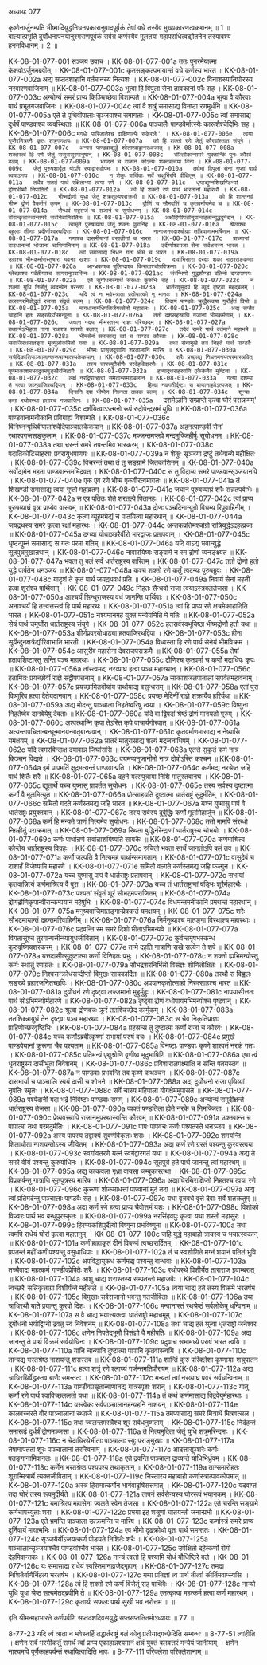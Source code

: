 अध्यायः 077

कृष्णेनार्जुनम्प्रति भीष्मादियुद्धनिधनप्रकारानुवादपूर्वकं तेषां वधे तस्यैव मुख्यकारणत्वकथनम् ॥ 1 ॥ बाल्यात्प्रभृति दुर्योधनापनयानुस्मराणपूर्वकं सर्वत्र कर्णस्यैव मूलतया महापराधित्वद्योतनेन तस्यावश्यं हननविधानम् ॥ 2 ॥

KK-08-01-077-001	सञ्जय उवाच ।
KK-08-01-077-001a	ततः पुनरमेयात्मा केशवोऽर्जुनमब्रवीत् ।
KK-08-01-077-001c	कृतसङ्कल्पमायान्तं वधे कर्णस्य भारत ॥
KK-08-01-077-002a	अद्य सप्तदशाहानि वर्तमानस्य नित्यशः ।
KK-08-01-077-002c	विनाशस्यातिघोरस्य नरवारणवाजिनाम् ॥
KK-08-01-077-003a	भूत्वा हि विपुला सेना तावकानां परैः सह ।
KK-08-01-077-003c	अन्योन्यं समरं प्राप्य किञ्चिच्छेषा विशाम्पते ॥
KK-08-01-077-004a	भूत्वा वै कौरवाः पार्थ प्रभूतगजवाजिनः ।
KK-08-01-077-004c	त्वां वै शत्रुं समासाद्य विनष्टा रणमूर्धनि ॥
KK-08-01-077-005a	एते ते पृथिवीपालाः सृञ्जयाश्च समागताः ।
KK-08-01-077-005c	त्वां समासाद्य दुर्धर्षं पाण्डवाश्च व्यवस्थिताः ॥
KK-08-01-077-006a	पाञ्चालैः पाण्डवैर्मात्स्यैः कारूशैश्चेदिभिः सह ।
KK-08-01-077-006c	`मगधैः पारिजातैश्च दाक्षिणात्यैः सकेरलैः' ।
KK-08-01-077-006e	त्वया गुप्तैरमित्रघ्नैः कृतः शत्रुगणक्षयः ॥
KK-08-01-077-007a	को हि शक्तो रणे जेतुं कौरवांस्तात संयुगे ।
KK-08-01-077-007c	अन्यत्र पाण्डवाद्युद्धे श्वेताश्वाद्वानरध्वजात् ॥
KK-08-01-077-008a	शक्तस्त्वं हि रणे जेतुं ससुरासुरमानुषान् ।
KK-08-01-077-008c	त्रींल्लोकान्समरे युक्तान्किं पुनः कौरवं बलम् ॥
KK-08-01-077-009a	भगदत्तं च राजानं कोऽन्यः शक्तस्त्वया विना ।
KK-08-01-077-009c	जेतुं पुरुषशार्दूल योऽपि स्याद्वासवोपमः ॥
KK-08-01-077-010a	तथेमां विपुलां सेनां गुप्तां पार्थ त्वयाऽनघ ।
KK-08-01-077-010c	न शेकुः पार्थिवाः सर्वे चक्षुर्भिरपि वीक्षितुम् ॥
KK-08-01-077-011a	तथैव सततं पार्थ रक्षिताभ्यां त्वया रणे ।
KK-08-01-077-011c	धृष्टद्युम्नशिखण्डिभ्यां द्रोणभीष्मौ निपातितौ ॥
KK-08-01-077-012a	को हि शक्तो रणे पार्थ भारतानां महारथौ ।
KK-08-01-077-012c	भीष्मद्रोणौ युधा जेतुं शक्रतुल्यपराक्रमौ ॥
KK-08-01-077-013a	को हि शान्तनवं भीष्मं द्रोणं वैकर्तनं कृपम् ।
KK-08-01-077-013c	द्रौणिं च सौमदत्तिं च कृतवर्माणमेव च ॥
KK-08-01-077-014a	सैन्धवं मद्रराजं च राजानं च सुयोधनम् ।
KK-08-01-077-014c	वीरान्कृतास्त्रान्समरे सर्वानेवानिवर्तिनः ॥
KK-08-01-077-015a	अक्षौहिणीपतीनुग्रान्संहतान्युद्धदुर्मदान् ।
KK-08-01-077-015c	त्वामृते पुरुषव्याघ्र जेतुं शक्तः पुमानिह ॥
KK-08-01-077-016a	श्रेण्यश्च बहुलाः क्षीणाः प्रदीर्णाश्वरथद्विपाः ।
KK-08-01-077-016c	नानाजनपदाश्चोग्राः क्षत्रियाणाममर्षिणाम् ॥
KK-08-01-077-017a	गणाश्च दासमीयानां वसातीनां च भारत ।
KK-08-01-077-017c	प्राच्यानां वाटधानानां भोजानां चाभिमानिनाम् ॥
KK-08-01-077-018a	उदीर्णाश्वगजा सेना सर्वक्षत्रस्य भारत ।
KK-08-01-077-018c	त्वां समासाद्य निधनं गता भीमं च भारत ॥
KK-08-01-077-019a	उग्राश्च भीमकर्माणस्तुषारा यवनाः खशाः ।
KK-08-01-077-019c	दार्वाभिसारा दरदाः शका माठरतङ्कणाः ॥
KK-08-01-077-020a	आन्ध्रकाश्च पुलिन्दाश्च किराताश्चोग्रविक्रमाः ।
KK-08-01-077-020c	म्लेच्छाश्च पर्वतीयाश्च सागरानूपवासिनः ॥
KK-08-01-077-021ac	संरम्भिणो युद्धशौण्डा बलिनो दण्डपाणयः ॥
KK-08-01-077-022a	एते सुयोधनस्यार्थे संरब्धाः कुरुभिः सह ।
KK-08-01-077-022c	न शक्या युधि निर्जेतुं त्वदन्येन परन्तप ॥
KK-08-01-077-023a	धार्तराष्ट्रमुदग्रं हि व्यूढं दृष्ट्वा महद्बलम् ।
KK-08-01-077-023c	यदि त्वं न भवेस्त्राता प्रतीयात्को नु मानवः ॥
KK-08-01-077-024a	तत्सागरमिवोद्धूतं रजसा संवृतं बलम् ।
KK-08-01-077-024c	विदार्य पाण्डवैः क्रुद्धैस्त्वया गुप्तैर्हतं विभो ॥
KK-08-01-077-025a	मागधानामधिपतिर्जयत्सेनो महाबलः ।
KK-08-01-077-025c	अद्य सप्तैव चाहानि हतः सङ्ख्येऽभिमन्युना ॥
KK-08-01-077-026a	ततो दशसहस्राणि गजानां भीमकर्मणाम् ।
KK-08-01-077-026c	जघान गदया भीमस्तस्य राज्ञः परिच्छदम् ॥
KK-08-01-077-027a	तथान्येऽभिहता नागा रथाश्च शतशो बलात् ।
KK-08-01-077-027c	तदेवं समरे पार्थ वर्तमाने महाभये ॥
KK-08-01-077-028a	भीमसेनं समासाद्य त्वां च पाण्डव कौरवाः ।
KK-08-01-077-028c	सवाजिरथमातङ्गा मृत्युलोकमितो गताः ॥
KK-08-01-077-029a	तथा सेनामुखे तत्र निहते पार्थ पाण्डवैः ।
KK-08-01-077-029c	भीष्मः प्रासृजदुग्राणि शरतालानि मारिष ॥
KK-08-01-077-030a	सचेदिकाशिपाञ्चालान्करूषान्मात्स्यकेकयान् ।
KK-08-01-077-030c	शरैः प्रच्छाद्य निधनमनयत्परमास्त्रवित् ॥
KK-08-01-077-031a	तस्य चापच्युतैर्बाणैः परदेहविदारणैः ।
KK-08-01-077-031c	पूर्णमाकाशमभवद्रुक्मपुङ्खैरजिह्मगैः ॥
KK-08-01-077-032a	हन्याद्रथसहस्राणि एकैकेनैव मुष्टिना ।
KK-08-01-077-032c	लक्षं नरद्विपान्हत्वा समेतान्समहाबलान् ॥
KK-08-01-077-033a	गत्या दशम्या ते गत्वा जघ्नुर्वाजिरथद्विपान् ।
KK-08-01-077-033c	हित्वा नवगतीर्दुष्टाः स बाणानाहवेऽत्यजत् ॥
KK-08-01-077-034a	दिनानि दश भीष्मेण निघ्नता तावकं बलम् ।
KK-08-01-077-034c	शून्याः कृता रथोपस्था हताश्च गजवाजिनः ॥
KK-08-01-077-035a	`दशमेऽहनि सम्प्राप्ते कृत्वा घोरं पराक्रमम्' ।
KK-08-01-077-035c	दर्शयित्वाऽऽत्मनो रूपं रुद्रोपेन्द्रसमं युधि ॥
KK-08-01-077-036a	पाण्डवानामनीकानि प्रविगाह्य विशाम्पते ।
KK-08-01-077-036c	विनिघ्नन्पृथिवीपालांश्चेदिपाञ्चालकेकयान् ॥
KK-08-01-077-037a	अहनत्पाण्डवीं सेनां रथाश्वगजसङ्कुलाम् ।
KK-08-01-077-037c	मज्जन्तमप्लवे मन्दमुज्जिहीर्षुः सुयोधनम् ॥
KK-08-01-077-038a	तथा चरन्तं समरे तपन्तमिव भास्करम् ।
KK-08-01-077-038c	पदातिकोटिसाहस्राः प्रवरायुधपाणयः ॥
KK-08-01-077-039a	न शेकुः सृञ्जया द्रष्टुं तथैवान्ये महीक्षितः ।
KK-08-01-077-039c	विचरन्तं तथा तं तु सङ्ग्रामे जितकाशिनम् ॥
KK-08-01-077-040a	सर्वोद्यमेन महता पाण्डवान्समभिद्रवत् ।
KK-08-01-077-040c	स तु विद्राव्य समरे पाण्डवान्सृञ्जयानपि ।
KK-08-01-077-040e	एक एव रणे भीष्म एकवीरत्वमागतः ॥
KK-08-01-077-041a	तं शिखण्डी समासाद्य त्वया गुप्तो महाव्रतम् ।
KK-08-01-077-041c	जघान पुरुषव्याघ्रं शरैः सन्नतपर्वभिः ॥
KK-08-01-077-042a	स एष पतितः शेते शरतल्पे पितामहः ।
KK-08-01-077-042c	त्वां प्राप्य पुरुषव्याघ्रं वृत्रः प्राप्येव वासवम् ॥
KK-08-01-077-043a	द्रोणः पञ्चदिनान्युग्रो विधम्य रिपुवाहिनीम् ।
KK-08-01-077-043c	कृत्वा व्यूहमभेद्यं च पातयित्वा महारथान् ॥
KK-08-01-077-044a	जयद्रथस्य समरे कृत्वा रक्षां महारथः ।
KK-08-01-077-044c	अन्तकप्रतिमश्चोग्रो रात्रियुद्धेऽदहत्प्रजाः ॥
KK-08-01-077-045a	दग्ध्वा योधाञ्छरैर्वीरो भारद्वाजः प्रतापवान् ।
KK-08-01-077-045c	धृष्टद्युम्नं समासाद्य स गतः परमां गतिम् ॥
KK-08-01-077-046a	यदि वाऽद्य भवान्युद्धे सूतपुत्रमुखान्रथान् ।
KK-08-01-077-046c	नावारयिष्यः सङ्ग्रामे न स्म द्रोणो व्यनङ्क्ष्यत ॥
KK-08-01-077-047a	भवता तु बलं सर्वं धार्तराष्ट्रस्य वारितम् ।
KK-08-01-077-047c	ततो द्रोणो हतो युद्धे पार्षतेन धनञ्जय ॥
KK-08-01-077-048a	कश्च शक्तो रणे कर्तुं त्वदन्यः पुरुषब्रुवः ।
KK-08-01-077-048c	यादृशं ते कृतं पार्थ जयद्रथवधं प्रति ॥
KK-08-01-077-049a	निवार्य सेनां महतीं हत्वा शूरांश्च पार्थिवान् ।
KK-08-01-077-049c	निहतः सैन्धवो राजा त्वयाऽस्त्रबलतेजसा ॥
KK-08-01-077-050a	आश्चर्यं सिन्धुराजस्य वधं जानन्ति पार्थिवाः ।
KK-08-01-077-050c	अनाश्चर्यं हि तत्त्वत्तस्त्वं हि पार्थ महारथः ॥
KK-08-01-077-051a	त्वां हि प्राप्य रणे क्षत्रमेकाहादिति भारत ।
KK-08-01-077-051c	नश्यमानमहं युक्तं मन्येयमिति मे मतिः ॥
KK-08-01-077-052a	सेयं पार्थ चमूर्घोरा धार्तराष्ट्रस्य संयुगे ।
KK-08-01-077-052c	हतसर्वस्वभूयिष्ठा भीष्मद्रोणौ हतौ यथा ॥
KK-08-01-077-053a	शीर्णप्रवरयोधाढ्या हतवाजिरथद्विपा ।
KK-08-01-077-053c	हीना सूर्येन्दुनक्षत्रैर्द्यौरिवाभाति भारती ॥
KK-08-01-077-054a	विध्वस्ता हि रणे पार्थ सेनेयं भीमविक्रम ।
KK-08-01-077-054c	आसुरीव महासेना देवराजपराक्रमैः ॥
KK-08-01-077-055a	तेषां हतावशिष्टास्तु सन्ति पञ्च महारथाः ।
KK-08-01-077-055c	द्रौणिश्च कृतवर्मा च कर्णो मद्राधिपः कृपः ॥
KK-08-01-077-056a	तांस्त्वमद्य नरव्याघ्र हत्वा पञ्च महारथान् ।
KK-08-01-077-056c	हतामित्रः प्रयच्छोर्वी राज्ञे सद्वीपपत्तनाम् ॥
KK-08-01-077-057a	साकाशजलपातालां सपर्वतमहावनाम् ।
KK-08-01-077-057c	प्रयच्छामितवीर्याय पार्थायाद्य वसुन्धराम् ॥
KK-08-01-077-058a	एतां पुरा विष्णुरिव हत्वा दैतेयदानवान् ।
KK-08-01-077-058c	प्रयच्छ मेदिनीं राज्ञे शक्रायैव हरिर्यथा ॥
KK-08-01-077-059a	अद्य मोदन्तु पाञ्चाला निहतेष्वरिषु त्वया ।
KK-08-01-077-059c	विष्णुना निहतेष्वेव दानवेयेषु देवताः ॥
KK-08-01-077-060a	यदि वा द्विपदां श्रेष्ठं द्रोणं मानयतो गुरुम् ।
KK-08-01-077-060c	अश्वत्थाम्नि कृपा तेऽस्ति कृपे वाचार्यगौरवात् ॥
KK-08-01-077-061a	अत्यन्तापचितान्बन्धून्मानयन्मातृबान्धवान् ।
KK-08-01-077-061c	कृतवर्माणमासाद्य न नेष्यासि यमक्षयम् ॥
KK-08-01-077-062a	भ्रातरं मातुरासाद्य शल्यं मद्रजनाधिपम् ।
KK-08-01-077-062c	यदि त्वमरविन्दाक्ष दयावान्न जिघांससि ॥
KK-08-01-077-063a	एतत्ते सुकृतं कर्म नात्र किञ्चन विद्यते ।
KK-08-01-077-063c	वयमप्यनुजानीमो नात्र दोषोऽस्ति कश्चन ॥
KK-08-01-077-064a	इमं पापमतिं क्षुद्रमत्यन्तं पाण्डवान्प्रति ।
KK-08-01-077-064c	कर्णमद्य नरश्रेष्ठ जहि पार्थ शितैः शरैः ॥
KK-08-01-077-065a	दहने यत्सपुत्राया निशि मातुस्तवानघ ।
KK-08-01-077-065c	द्यूतार्थे यच्च युष्मासु प्रावर्तत सुयोधनः ।
KK-08-01-077-065e	तस्य सर्वस्य दुष्टात्मा कर्णो वै मूलमित्युत ॥
KK-08-01-077-066a	प्रोत्साहयति दुष्टात्मा धार्तराष्ट्रं सुदुर्मतिम् ।
KK-08-01-077-066c	समितौ गदते कर्णस्तमद्य जहि भारत ॥
KK-08-01-077-067a	यश्च युष्मासु पापं वै धार्तराष्ट्रः प्रयुक्तवान् ।
KK-08-01-077-067c	तस्य सर्वस्य दुर्बुद्धिः कर्णो मूलमिहार्जुन ॥
KK-08-01-077-068a	कर्णं हि मन्यते त्राणं नित्यमेव सुयोधनः ।
KK-08-01-077-068c	ततो मामपि संरब्धो निग्रहीतुं पराक्रमात् ॥
KK-08-01-077-069a	स्थिता बुद्धिर्नरेन्द्राणां धार्तराष्ट्रस्य चोभयोः ।
KK-08-01-077-069c	कर्णः पार्थान्रणे सर्वान्नाशयिष्यति सायकैः ॥
KK-08-01-077-070a	कर्णमाश्रित्य कौन्तेय धार्तराष्ट्रस्य विग्रहः ।
KK-08-01-077-070c	रुचितो भवता सार्धं जानतोऽपि बलं तव ॥
KK-08-01-077-071a	कर्णो जल्पति वै नित्यमहं पार्थान्समागतान् ।
KK-08-01-077-071c	वासुदेवं च दाशार्हं विजेष्यामि महारणे ।
KK-08-01-077-071e	समितौ वल्गते कर्णस्तमद्य जहि फल्गुन ॥
KK-08-01-077-072a	यच्च युष्मासु पापं वै धार्तराष्ट्रः प्रतापवान् ।
KK-08-01-077-072c	सभायां कृतवान्नित्यं कर्णमाश्रित्य वै पुरा ॥
KK-08-01-077-073a	यच्च तं धार्तराष्ट्राणां षड्भिः शूरैर्महारथैः ।
KK-08-01-077-073c	पश्यतां संवृतं शूरं सौभद्रमपराजितम् ॥
KK-08-01-077-074a	द्रोणद्रौणिकृपान्वीरान्कम्पयानं महेषुभिः ।
KK-08-01-077-074c	विधमन्तमनीकानि प्रमथन्तं महारथान् ॥
KK-08-01-077-075a	मनुष्यवाजिमातङ्गान्प्रेषयन्तं यमक्षयम् ।
KK-08-01-077-075c	शरैः सौभद्रमायान्तं दहन्तमरिवाहिनीम् ॥
KK-08-01-077-076a	निर्मनुष्याश्च मातङ्गा विरथाश्च महारथाः ।
KK-08-01-077-076c	प्रद्रवन्ति स्म समरे दिशो भीताऽभिमन्यवे ॥
KK-08-01-077-077a	विगतासूंश्च तुरगान्पत्तीन्व्यायुधजीवितान् ।
KK-08-01-077-077c	कुर्वन्तमृषभस्कन्धं कुरुवृष्णियशस्करम् ।
KK-08-01-077-077e	तन्मे दहति गात्राणि सखे सत्येन ते शपे ॥
KK-08-01-077-078a	यत्तदासीत्सुदुष्टात्मा कर्णो विनिहतः प्रभुः ।
KK-08-01-077-078c	न शक्तो ह्यभिमन्योस्तु कर्णः स्थातुं रणाग्रतः ॥
KK-08-01-077-079a	सौभद्रशरनिर्भिन्नो विसंज्ञः शोणितोक्षितः ।
KK-08-01-077-079c	निश्वसन्क्रोधसन्दीप्तो विमुखः सायकार्दितः ॥
KK-08-01-077-080a	तस्थौ स विह्वलः सङ्ख्ये प्रहारजनितच्छविः ।
KK-08-01-077-080c	अपयानकृतोत्साहो निरुत्साहश्च भारत ॥
KK-08-01-077-081a	दुर्योधनं रणे दृष्ट्वा लज्जमानो मुहुर्मुहुः ।
KK-08-01-077-081c	नापयासीत्ततः पार्थ सोऽभिमन्योर्महारणे ॥
KK-08-01-077-082a	दृष्ट्वा द्रोणं वधोपायमभिमन्योश्च पृष्टवान् ।
KK-08-01-077-082c	श्रुत्वा द्रोणवचः क्रूरं ततश्चिच्छेद कार्मुकम् ॥
KK-08-01-077-083a	ततश्छिन्नायुधं तेन दृष्ट्वा पञ्च महारथाः ।
KK-08-01-077-083c	स चैव निकृतिप्राज्ञः प्राहिणोच्छरवृष्टिभिः ॥
KK-08-01-077-084a	प्रहसन्स तु दुष्टात्मा कर्णो राजा च कौरवः ।
KK-08-01-077-084c	यच्च कर्णोऽब्रवीत्कृष्णां सभायां परुषं वचः ।
KK-08-01-077-084e	प्रमुखे पाण्डवेयानां कुरूणां चैव पश्यताम् ॥
KK-08-01-077-085a	विनष्टाः पाण्डवाः कृष्णे शाश्वतं नरकं गताः ।
KK-08-01-077-085c	पतिमन्यं पृथुश्रोणि वृणीष्व मृदुभाषिणि ॥
KK-08-01-077-086a	एषा त्वं धृतराष्ट्रस्य दासीभूता निवेशनम् ।
KK-08-01-077-086c	प्रविशारालपक्ष्माक्षि न सन्ति पतयस्तव ॥
KK-08-01-077-087a	न पाण्डवाः प्रभवन्ति तव कृष्णे कथञ्चन ।
KK-08-01-077-087c	दासभार्या च पाञ्चालि स्वयं दासी च शोभने ॥
KK-08-01-077-088a	अद्य दुर्योधनो राजा पृथिव्यां नृपतिः स्मृतः ।
KK-08-01-077-088c	सर्वे चास्य महिपाला योगक्षेममुपासते ॥
KK-08-01-077-089a	पश्येदानीं यदा भद्रे निविष्टाः पाण्डवाः समम् ।
KK-08-01-077-089c	अन्योन्यं समुदीक्षन्ते धार्तराष्ट्रस्य तेजसा ॥
KK-08-01-077-090a	व्यक्तं षण्डतिला ह्येते नरके च निमज्जिताः ।
KK-08-01-077-090c	प्रेष्यवच्चापि राजानमुपस्थास्यन्ति कौरवम् ॥
KK-08-01-077-091a	उक्तवान्स च पापात्मा तथा परमदुर्मतिः ।
KK-08-01-077-091c	पापः पापवचः कर्णः पश्यतस्ते धनञ्जय ॥
KK-08-01-077-092a	अस्य पापस्य तद्वाक्यं सुवर्णविकृताः शराः ।
KK-08-01-077-092c	शमयन्ति शिलाधौता नाशयन्तोऽस्य जीवितम् ॥
KK-08-01-077-093a	अद्य कर्णं रणे ग्रस्तं पश्यन्तु कुरवस्त्वया ।
KK-08-01-077-093c	स्वर्गावतरणे यत्नं स्वर्गद्वारगतं यथा ॥
KK-08-01-077-094a	अद्य ते समरे वीर्यं पश्यन्तु कुरुयोधिनः ।
KK-08-01-077-094c	सूतपुत्रे हते पार्थ जानन्तु त्वां महारथम् ॥
KK-08-01-077-095a	अद्य काकवला गृध्रा वायसा जम्बुकास्तथा ।
KK-08-01-077-095c	विप्रकर्षन्तु गात्राणि सूतपुत्रस्य मारिष ॥
KK-08-01-077-096a	अद्याधिरथिराक्षिप्तो निहतश्च त्वया रणे ।
KK-08-01-077-096c	कुरूणां शोकमाधत्तां पाण्वानां मुदं तदा ॥
KK-08-01-077-097a	अद्य त्वां प्रतिमर्दन्तु पाञ्चालाः पाण्डवैः सह ।
KK-08-01-077-097c	यथा वृत्रवधे वृत्ते देवाः सर्वे शतक्रतुम् ॥
KK-08-01-077-098a	अद्य कर्णं रणे हत्वा प्राप्य चैवोत्तमं यशः ।
KK-08-01-077-098c	विशोको विज्वरः पार्थ भव बन्धुपुरस्कृतः ॥
KK-08-01-077-099a	नरसिंहवपुः कृत्वा यथा शस्तो महासुरः ।
KK-08-01-077-099c	हिरण्यकशिपुर्दैत्यो विष्णुना प्रभविष्णुना ॥
KK-08-01-077-100a	तथा त्वमपि राधेयं घोरां कृत्वा महातनुम् ।
KK-08-01-077-100c	जहि युद्धे महाबाहो त्रायस्व च भयात्स्वकान् ॥
KK-08-01-077-101a	कर्णं हाहाकृतं दीनं विषण्णं त्वच्छरार्दितम् ।
KK-08-01-077-101c	प्रपतन्तं महीं कर्णं पश्यन्तु वसुधाधिपाः ॥
KK-08-01-077-102a	तं च स्वशोणिते मग्नं शयानं पतितं भुवि ।
KK-08-01-077-102c	अपविद्धायुकधं कर्णमद्य पश्यन्तु बान्धवाः ॥
KK-08-01-077-103a	तच्चैवाद्य महत्कर्म गाण्डीवप्रेषितैः शरैः ।
KK-08-01-077-103c	रथोपस्थे विशीर्येत ताराराज इवाम्बरात् ॥
KK-08-01-077-104a	आशु चाद्य शरास्तस्य सम्पतन्तो महाजवैः ।
KK-08-01-077-104c	त्वच्छरैः सन्निकृत्ताग्रा विशीर्यन्ते महीतले ॥
KK-08-01-077-105a	त्वया चाद्य हते तस्य विक्रमे भरतर्षभ ।
KK-08-01-077-105c	विमुखाः सर्वराजानो भवन्तु गतजीविताः ॥
KK-08-01-077-106a	तथा चाधिरथौ याते प्रयान्तु कुरवो दिशः ।
KK-08-01-077-106c	मन्वानास्तं रथश्रेष्ठं सर्वलोकेषु धन्विनाम् ॥
KK-08-01-077-107a	स वै चाद्य भयात्त्यक्त्वा धार्तराष्ट्रो महाचमूम् ।
KK-08-01-077-107c	दुर्योधनो भयोद्विग्नो द्रवतु स्वं निवेशनम् ॥
KK-08-01-077-108a	तथा चाद्य हतं श्रुत्वा धृतराष्ट्रो जनेश्वरः ।
KK-08-01-077-108c	क्षणेन निपतेद्भूमौ विसंज्ञो वै महीपतिः ॥
KK-08-01-077-109a	अद्य जानन्तु ते पार्थ विक्रमं सर्वयोधिनः ।
KK-08-01-077-109c	यदुवाच सभामध्ये परुषं भारत त्वयि ॥
KK-08-01-077-110a	यानि चान्यानि दुष्टात्मा पापानि कृतवांस्त्वयि ।
KK-08-01-077-110c	तान्यद्य भरतश्रेष्ठ नाशयन्तु शरास्तव ॥
KK-08-01-077-111a	शान्तिं कुरु परिक्लेशा कृष्णायाः शत्रुपातन ।
KK-08-01-077-111c	हत्वा शत्रुं रणे श्लाघ्यं गर्जन्तमतिपौरुषम् ॥
KK-08-01-077-112a	अद्य चाधिरथिर्वेद्धस्तव बाणैः समन्ततः ।
KK-08-01-077-112c	मन्यतां त्वां नरव्याघ्र प्रवरं सर्वधन्विनाम् ॥
KK-08-01-077-113a	गाण्डीवप्रसृतान्बाणानद्य गात्रस्पृशः शरान् ।
KK-08-01-077-113c	यातु कर्णो रणे पार्थ श्वाविच्छललतो यथा ॥
KK-08-01-077-114a	तं कथं कर्णमासाद्य विद्रवेयुर्महारथाः ।
KK-08-01-077-114c	यस्त्वेकः सर्वपाञ्चालानहन्यहनि नाशयन् ।
KK-08-01-077-114e	कालवच्चरते वीर पाञ्चालानां रथव्रजे ॥
KK-08-01-077-115a	तमप्यासाद्य समरे मित्रार्थे मित्रवत्सल ।
KK-08-01-077-115c	तथा ज्वलन्तमस्त्रैश्च शूरं सर्वधनुष्मताम् ।
KK-08-01-077-115e	निर्दहन्तं समारूढं दुर्धर्षं द्रोणमञ्जसा ॥
KK-08-01-077-116a	ते नित्यमुदिता जेतुं युधि शत्रुमरिन्दमाः ।
KK-08-01-077-116c	न चेदाधिरथेर्भीताः पाञ्चालाः स्युः पराङ्मुखाः ॥
KK-08-01-077-117a	तेषामापततां शूरः पाञ्चालानां तरस्विनाम् ।
KK-08-01-077-117c	आदत्तासूञ्शरैः कर्णः पतङ्गानामिवानलः ॥
KK-08-01-077-118a	एते द्रवन्ति पाञ्चाला द्राव्यन्ते योधिभिर्ध्रुवम् ।
KK-08-01-077-118c	कर्णेन भरतश्रेष्ठ पश्यपश्य तथाकृतान् ॥
KK-08-01-077-119a	तान्समारोहतः शूरान्मित्रार्थे त्यक्तजीवितान् ।
KK-08-01-077-119c	निस्तारय महाबाहो कर्णास्त्रात्पावकोपमात् ॥
KK-08-01-077-120a	अस्त्रं हिरामात्कर्णेन भार्गवादृषिसत्तमात् ।
KK-08-01-077-120c	यदवाप्तं तदा घोरं तस्य रूपमुदीर्यते ॥
KK-08-01-077-121a	तापनं सर्वसैन्यस्य घोररूपं भयानकम् ।
KK-08-01-077-121c	यमाश्रित्य महासेना ज्वलते स्वेन तेजसा ॥
KK-08-01-077-122a	एते चरन्ति सङ्ग्रामे कर्णचापच्युताः शराः ।
KK-08-01-077-122c	प्रभया इह शत्रूणां घातयन्तो जनान्प्रभो ॥
KK-08-01-077-123a	एते भ्रमन्ति पाञ्चाला उत्क्रमन्ति च मारिष ।
KK-08-01-077-123c	कर्णास्त्रं समरे प्राप्य दुर्निवार्यं महात्मभिः ॥
KK-08-01-077-124a	एष भीमो दृढक्रोधो वृतः पार्थ समन्ततः ।
KK-08-01-077-124c	सृञ्जयैर्योऽजयत्कर्णं पीड्यते निशितैः शरैः ॥
KK-08-01-077-125a	पाञ्चालान्सृञ्जयांश्चैव पाण्डवांश्चैव भारत ।
KK-08-01-077-125c	उपेक्षितो दहेत्कर्णो रोगो देहमिवान्तकः ॥
KK-08-01-077-126a	नान्यं त्वत्तो हि पश्यामि योधं यौधिष्ठिरे बले ।
KK-08-01-077-126c	यः समासाद्य राधेयं स्वस्तिमानाव्रजेद्गृहान् ॥
KK-08-01-077-127c	तमद्य निशितैर्बाणैर्निहत्य भरतर्षभ ।
KK-08-01-077-127c	यथा प्रतिज्ञां त्व पार्थ तीर्त्वा कीर्तिमवाप्स्यसि ॥
KK-08-01-077-128a	त्वं हि शक्तो रणे कर्णं विजेतुं सह पार्थिवैः ।
KK-08-01-077-128c	नान्यो युधि युधां श्रेष्ठ सत्यमेतद्ब्रवीमि ते ॥
KK-08-01-077-129a	एतत्कृत्वा महत्कर्म हत्वा कर्णं महारथम् ।
KK-08-01-077-129c	कृतार्थः सफलः पार्थ सुखी भव नरोत्तम ॥ ॥

इति श्रीमन्महाभारते कर्णपर्वणि सप्तदशदिवसयुद्धे सप्तसप्ततितमोऽध्यायः ॥ 77 ॥

8-77-23 यदि त्वं त्राता न भवेस्तर्हि तद्धार्तराष्ट्रं बलं कोनु प्रतीयाद्गच्छेदिति सम्बन्धः ॥ 8-77-51 त्वांहीति । क्षणेन सर्वं भस्मीकर्तुं समर्थं त्वां प्राप्य एकाहान्नश्यमानं क्षत्रं युक्तं बलवत्तरं मन्येयं जानीयाम् । क्षणेन नाश्यमपि पूर्णैकाहपर्यन्तं स्थायित्वादिति भावः ॥ 8-77-111 परिक्लेशा परिक्लेशानाम् ॥
